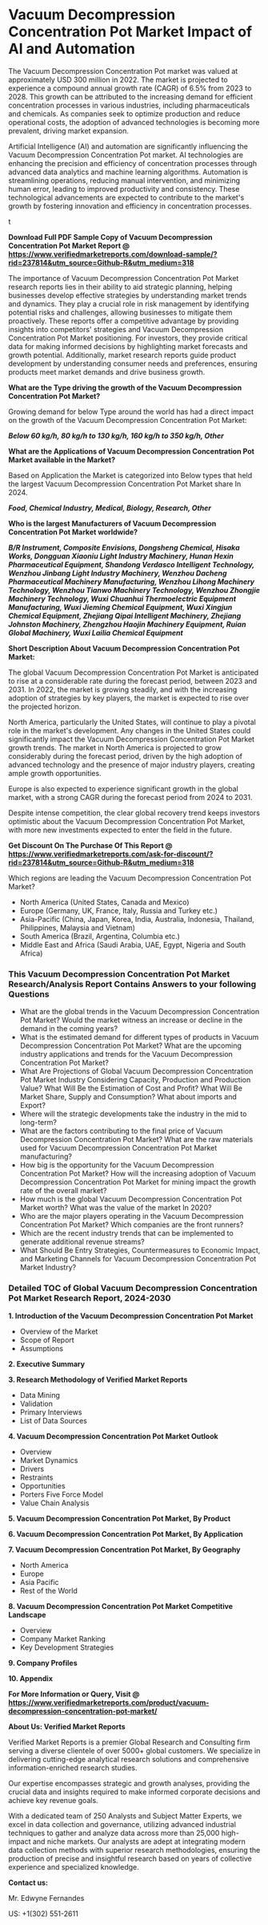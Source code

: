 <meta name="title" content="Global Vacuum Decompression Concentration Pot Market Impact of AI and Automation"><meta name="description" content="The Vacuum Decompression Concentration Pot market was valued at approximately USD 300 million in 2022. The market is projected to experience a compound annual growth r"><meta name="title" content="Vacuum Decompression Concentration Pot Market Size, Share, Scope, Trends, Growth, Opportunities, Analysis, Forecast"><h1>Vacuum Decompression Concentration Pot Market Impact of AI and Automation</h1><p>The Vacuum Decompression Concentration Pot market was valued at approximately USD 300 million in 2022. The market is projected to experience a compound annual growth rate (CAGR) of 6.5% from 2023 to 2028. This growth can be attributed to the increasing demand for efficient concentration processes in various industries, including pharmaceuticals and chemicals. As companies seek to optimize production and reduce operational costs, the adoption of advanced technologies is becoming more prevalent, driving market expansion.</p><p>Artificial Intelligence (AI) and automation are significantly influencing the Vacuum Decompression Concentration Pot market. AI technologies are enhancing the precision and efficiency of concentration processes through advanced data analytics and machine learning algorithms. Automation is streamlining operations, reducing manual intervention, and minimizing human error, leading to improved productivity and consistency. These technological advancements are expected to contribute to the market's growth by fostering innovation and efficiency in concentration processes.</p>t</p><p id="" class=""><strong>Download Full PDF Sample Copy of Vacuum Decompression Concentration Pot Market Report @ <a href="https://www.verifiedmarketreports.com/download-sample/?rid=237814&utm_source=Github-R&utm_medium=318" target="_blank">https://www.verifiedmarketreports.com/download-sample/?rid=237814&utm_source=Github-R&utm_medium=318</a></strong></p><p>The importance of&nbsp;Vacuum Decompression Concentration Pot Market research reports lies in their ability to aid strategic planning, helping businesses develop effective strategies by understanding market trends and dynamics. They play a crucial role in risk management by identifying potential risks and challenges, allowing businesses to mitigate them proactively. These reports offer a competitive advantage by providing insights into competitors' strategies and Vacuum Decompression Concentration Pot Market positioning. For investors, they provide critical data for making informed decisions by highlighting market forecasts and growth potential. Additionally, market research reports guide product development by understanding consumer needs and preferences, ensuring products meet market demands and drive business growth.</p><p><strong>What are the&nbsp;Type driving the growth of the Vacuum Decompression Concentration Pot Market?</strong></p><p id="" class="">Growing demand for below Type around the world has had a direct impact on the growth of the Vacuum Decompression Concentration Pot Market:</p><em><strong>Below 60 kg/h, 80 kg/h to 130 kg/h, 160 kg/h to 350 kg/h, Other</strong></em></p><strong>What are the&nbsp;Applications&nbsp;of Vacuum Decompression Concentration Pot Market available in the Market?</strong></p><p id="" class="">Based on Application the Market is categorized into Below types that held the largest Vacuum Decompression Concentration Pot Market share In 2024.</p><em><strong>Food, Chemical Industry, Medical, Biology, Research, Other</strong></em></p><strong>Who is the largest Manufacturers of Vacuum Decompression Concentration Pot Market worldwide?</strong></p><p><em><strong>B/R Instrument, Composite Envisions, Dongsheng Chemical, Hisaka Works, Dongguan Xiaoniu Light Industry Machinery, Hunan Hexin Pharmaceutical Equipment, Shandong Verdasco Intelligent Technology, Wenzhou Jinbang Light Industry Machinery, Wenzhou Dacheng Pharmaceutical Machinery Manufacturing, Wenzhou Lihong Machinery Technology, Wenzhou Tianwo Machinery Technology, Wenzhou Zhongjie Machinery Technology, Wuxi Chuanhui Thermoelectric Equipment Manufacturing, Wuxi Jieming Chemical Equipment, Wuxi Xingjun Chemical Equipment, Zhejiang Qipai Intelligent Machinery, Zhejiang Johnston Machinery, Zhengzhou Haojin Machinery Equipment, Ruian Global Machinery, Wuxi Lailia Chemical Equipment</strong></em></p><p id="" class=""><strong>Short Description About Vacuum Decompression Concentration Pot Market:</strong></p><p>The global Vacuum Decompression Concentration Pot Market is anticipated to rise at a considerable rate during the forecast period, between 2023 and 2031. In 2022, the market is growing steadily, and with the increasing adoption of strategies by key players, the market is expected to rise over the projected horizon.</p><p>North America, particularly the United States, will continue to play a pivotal role in the market's development. Any changes in the United States could significantly impact the Vacuum Decompression Concentration Pot Market growth trends. The market in North America is projected to grow considerably during the forecast period, driven by the high adoption of advanced technology and the presence of major industry players, creating ample growth opportunities.</p><p>Europe is also expected to experience significant growth in the global market, with a strong CAGR during the forecast period from 2024 to 2031.</p><p>Despite intense competition, the clear global recovery trend keeps investors optimistic about the Vacuum Decompression Concentration Pot Market, with more new investments expected to enter the field in the future.</p><p id="" class=""><strong>Get Discount On The Purchase Of This Report @ <a href="https://www.verifiedmarketreports.com/ask-for-discount/?rid=237814&utm_source=Github-R&utm_medium=318" target="_blank">https://www.verifiedmarketreports.com/ask-for-discount/?rid=237814&utm_source=Github-R&utm_medium=318</a></strong></p>Which regions are leading the Vacuum Decompression Concentration Pot Market?</p><ul><li>North America (United States, Canada and Mexico)</li><li>Europe (Germany, UK, France, Italy, Russia and Turkey etc.)</li><li>Asia-Pacific (China, Japan, Korea, India, Australia, Indonesia, Thailand, Philippines, Malaysia and Vietnam)</li><li>South America (Brazil, Argentina, Columbia etc.)</li><li>Middle East and Africa (Saudi Arabia, UAE, Egypt, Nigeria and South Africa)</li></ul><h3 id="" class="">This Vacuum Decompression Concentration Pot Market Research/Analysis Report Contains Answers to your following Questions</h3><ul><li>What are the global trends in the Vacuum Decompression Concentration Pot Market? Would the market witness an increase or decline in the demand in the coming years?</li><li>What is the estimated demand for different types of products in Vacuum Decompression Concentration Pot Market? What are the upcoming industry applications and trends for the Vacuum Decompression Concentration Pot Market?</li><li>What Are Projections of Global Vacuum Decompression Concentration Pot Market Industry Considering Capacity, Production and Production Value? What Will Be the Estimation of Cost and Profit? What Will Be Market Share, Supply and Consumption? What about imports and Export?</li><li>Where will the strategic developments take the industry in the mid to long-term?</li><li>What are the factors contributing to the final price of Vacuum Decompression Concentration Pot Market? What are the raw materials used for Vacuum Decompression Concentration Pot Market manufacturing?</li><li>How big is the opportunity for the Vacuum Decompression Concentration Pot Market? How will the increasing adoption of Vacuum Decompression Concentration Pot Market for mining impact the growth rate of the overall market?</li><li>How much is the global Vacuum Decompression Concentration Pot Market worth? What was the value of the market In 2020?</li><li>Who are the major players operating in the Vacuum Decompression Concentration Pot Market? Which companies are the front runners?</li><li>Which are the recent industry trends that can be implemented to generate additional revenue streams?</li><li>What Should Be Entry Strategies, Countermeasures to Economic Impact, and Marketing Channels for Vacuum Decompression Concentration Pot Market Industry?</li></ul><h3 id="" class="">Detailed TOC of Global Vacuum Decompression Concentration Pot Market Research Report, 2024-2030</h3><p id="" class=""><strong>1. Introduction of the Vacuum Decompression Concentration Pot Market</strong></p><ul><li>Overview of the Market</li><li>Scope of Report</li><li>Assumptions</li></ul><p id="" class=""><strong>2. Executive Summary</strong></p><p id="" class=""><strong>3. Research Methodology of Verified Market Reports</strong></p><ul><li>Data Mining</li><li>Validation</li><li>Primary Interviews</li><li>List of Data Sources</li></ul><p id="" class=""><strong>4. Vacuum Decompression Concentration Pot Market Outlook</strong></p><ul><li>Overview</li><li>Market Dynamics</li><li>Drivers</li><li>Restraints</li><li>Opportunities</li><li>Porters Five Force Model</li><li>Value Chain Analysis</li></ul><p id="" class=""><strong>5. Vacuum Decompression Concentration Pot Market, By Product</strong></p><p id="" class=""><strong>6. Vacuum Decompression Concentration Pot Market, By Application</strong></p><p id="" class=""><strong>7. Vacuum Decompression Concentration Pot Market, By Geography</strong></p><ul><li>North America</li><li>Europe</li><li>Asia Pacific</li><li>Rest of the World</li></ul><p id="" class=""><strong>8. Vacuum Decompression Concentration Pot Market Competitive Landscape</strong></p><ul><li>Overview</li><li>Company Market Ranking</li><li>Key Development Strategies</li></ul><p id="" class=""><strong>9. Company Profiles</strong></p><p id="" class=""><strong>10. Appendix</strong></p><p id="" class=""><strong>For More Information or Query, Visit @ <a href="https://www.verifiedmarketreports.com/product/vacuum-decompression-concentration-pot-market/" target="_blank">https://www.verifiedmarketreports.com/product/vacuum-decompression-concentration-pot-market/</a></strong></p><p id="" class=""><strong>About Us: Verified Market Reports</strong></p><p id="" class="">Verified Market Reports is a premier Global Research and Consulting firm serving a diverse clientele of over 5000+ global customers. We specialize in delivering cutting-edge analytical research solutions and comprehensive information-enriched research studies.</p><p id="" class="">Our expertise encompasses strategic and growth analyses, providing the crucial data and insights required to make informed corporate decisions and achieve key revenue goals.</p><p id="" class="">With a dedicated team of 250 Analysts and Subject Matter Experts, we excel in data collection and governance, utilizing advanced industrial techniques to gather and analyze data across more than 25,000 high-impact and niche markets. Our analysts are adept at integrating modern data collection methods with superior research methodologies, ensuring the production of precise and insightful research based on years of collective experience and specialized knowledge.</p><p id="" class=""><strong>Contact us:</strong></p><p id="" class="">Mr. Edwyne Fernandes</p><p id="" class="">US: +1(302) 551-2611</p>